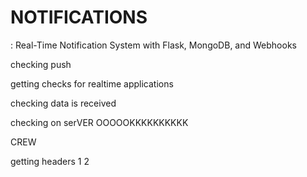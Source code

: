 # NOTIFICATIONS
: Real-Time Notification System with Flask, MongoDB, and Webhooks


checking push

getting checks for realtime applications

checking data is received

checking on serVER
OOOOOKKKKKKKKKK

CREW

getting headers 1
2
